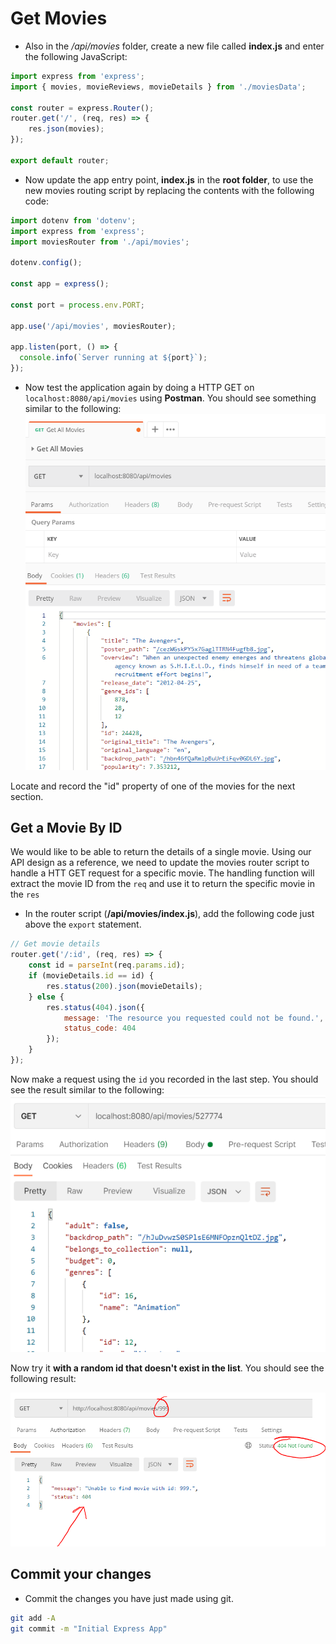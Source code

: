 # Get Movies

- Also in the */api/movies* folder, create a new file called **index.js** and enter the following JavaScript:

~~~javascript
import express from 'express';
import { movies, movieReviews, movieDetails } from './moviesData';

const router = express.Router(); 
router.get('/', (req, res) => {
    res.json(movies);
});

export default router;
~~~

- Now update the app entry point,  **index.js** in the **root folder**,  to use the new movies routing script by replacing the contents with the following code:

~~~javascript
import dotenv from 'dotenv';
import express from 'express';
import moviesRouter from './api/movies';

dotenv.config();

const app = express();

const port = process.env.PORT;

app.use('/api/movies', moviesRouter);

app.listen(port, () => {
  console.info(`Server running at ${port}`);
});
~~~

- Now test the application again by doing a HTTP GET on ``localhost:8080/api/movies`` using **Postman**. You should see something similar to the following:  
![Get contact details](./img/movies.png)

Locate and record the "id" property of one of the movies for the next section.

## Get a Movie By ID

We would like to be able to return the details of a single movie. Using our API design as a reference, we need to update the movies router script to handle a HTT GET request for a specific movie. The handling function will extract the movie ID from the ``req`` and use it to return the specific movie in the ``res``

+ In the router script (**/api/movies/index.js**), add the following code just above the ``export`` statement. 

~~~javascript
// Get movie details
router.get('/:id', (req, res) => {
    const id = parseInt(req.params.id);
    if (movieDetails.id == id) {
        res.status(200).json(movieDetails);
    } else {
        res.status(404).json({
            message: 'The resource you requested could not be found.',
            status_code: 404
        });
    }
});
~~~

Now make a request using the ``id`` you recorded in the last step. You should see the result similar to the following:  
![image-20211111001444854](./img/image-20211111001444854.png)

Now try it **with a random id that doesn't exist in the list**. You should see the following result:

![](./img/2.png)


## Commit your changes

- Commit the changes you have just made using git.

~~~bash
git add -A
git commit -m "Initial Express App"
~~~
